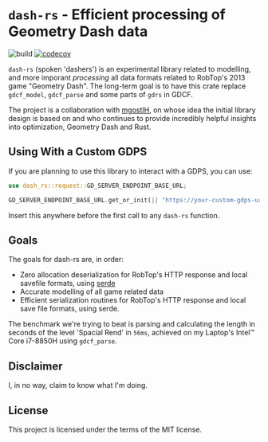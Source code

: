 # `dash-rs` - Efficient processing of Geometry Dash data

![build](https://github.com/stadust/dash-rs/actions/workflows/rust-build.yml/badge.svg)
[![codecov](https://codecov.io/gh/stadust/dash-rs/branch/master/graph/badge.svg?token=2EA56CDN6T)](https://codecov.io/gh/stadust/dash-rs)

`dash-rs` (spoken 'dashers') is an experimental library related to modelling, and more imporant _processing_ all data formats related to RobTop's 2013 game "Geometry Dash". The long-term goal is to have this crate replace `gdcf_model`, `gdcf_parse` and some parts of `gdrs` in GDCF.

The project is a collaboration with [mgostIH](https://github.com/mgostIH), on whose idea the initial library design is based on and who continues to provide incredibly helpful insights into optimization, Geometry Dash and Rust.

## Using With a Custom GDPS
If you are planning to use this library to interact with a GDPS, you can use:

```rust
use dash_rs::request::GD_SERVER_ENDPOINT_BASE_URL;

GD_SERVER_ENDPOINT_BASE_URL.get_or_init(|| "https://your-custom-gdps-url.com".to_string());
```

Insert this anywhere before the first call to any `dash-rs` function.

## Goals

The goals for dash-rs are, in order:

+ Zero allocation deserialization for RobTop's HTTP response and local savefile formats, using [serde](https://serde.rs)
+ Accurate modelling of all game related data
+ Efficient serialization routines for RobTop's HTTP response and local save file formats, using serde. 

The benchmark we're trying to beat is parsing and calculating the length in seconds of the level 'Spacial Rend' in `56ms`, achieved on my Laptop's Intel:tm: Core i7-8850H using `gdcf_parse`.

## Disclaimer

I, in no way, claim to know what I'm doing.

## License

This project is licensed under the terms of the MIT license.
